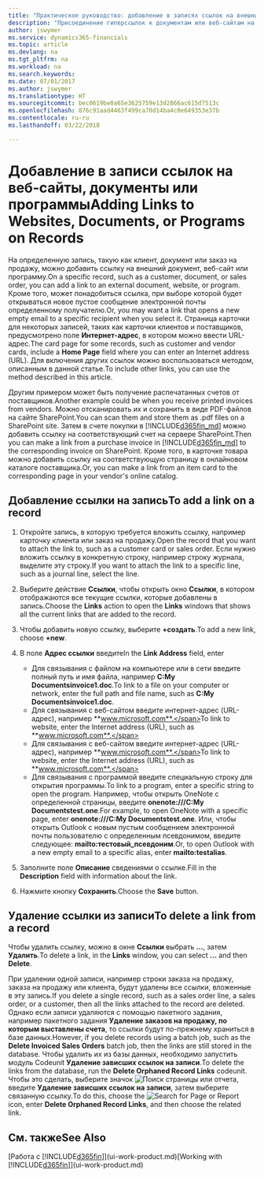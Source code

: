 ```yaml
---
title: "Практическое руководство: добавление в записях ссылок на внешние документы или программы | Microsoft Docs"
description: "Присоединение гиперссылок к документам или веб-сайтам на конкретную запись, например, на клиента или документ."
author: jswymer
ms.service: dynamics365-financials
ms.topic: article
ms.devlang: na
ms.tgt_pltfrm: na
ms.workload: na
ms.search.keywords: 
ms.date: 07/01/2017
ms.author: jswymer
ms.translationtype: HT
ms.sourcegitcommit: bec0619be0a65e3625759e13d2866ac615d7513c
ms.openlocfilehash: 876c91aad4463f499ca70d14ba4c0e649353e37b
ms.contentlocale: ru-ru
ms.lasthandoff: 03/22/2018

---
```

# <a name="adding-links-to-websites-documents-or-programs-on-records"></a><span data-ttu-id="2510e-103">Добавление в записи ссылок на веб-сайты, документы или программы</span><span class="sxs-lookup"><span data-stu-id="2510e-103">Adding Links to Websites, Documents, or Programs on Records</span></span>
<span data-ttu-id="2510e-104">На определенную запись, такую как клиент, документ или заказ на продажу, можно добавить ссылку на внешний документ, веб-сайт или программу.</span><span class="sxs-lookup"><span data-stu-id="2510e-104">On a specific record, such as a customer, document, or sales order, you can add a link to an external document, website, or program.</span></span> <span data-ttu-id="2510e-105">Кроме того, может понадобиться ссылка, при выборе которой будет открываться новое пустое сообщение электронной почты определенному получателю.</span><span class="sxs-lookup"><span data-stu-id="2510e-105">Or, you may want a link that opens a new empty email to a specific recipient when you select it.</span></span> <span data-ttu-id="2510e-106">Страница карточки для некоторых записей, таких как карточки клиентов и поставщиков, предусмотрено поле **Интернет-адрес**, в котором можно ввести URL-адрес.</span><span class="sxs-lookup"><span data-stu-id="2510e-106">The card page for some records, such as customer and vendor cards, include a **Home Page** field where you can enter an Internet address (URL).</span></span> <span data-ttu-id="2510e-107">Для включения других ссылок можно воспользоваться методом, описанным в данной статье.</span><span class="sxs-lookup"><span data-stu-id="2510e-107">To include other links, you can use the method described in this article.</span></span>

<span data-ttu-id="2510e-108">Другим примером может быть получение распечатанных счетов от поставщиков.</span><span class="sxs-lookup"><span data-stu-id="2510e-108">Another example could be when you receive printed invoices from vendors.</span></span> <span data-ttu-id="2510e-109">Можно отсканировать их и сохранить в виде PDF-файлов на сайте SharePoint.</span><span class="sxs-lookup"><span data-stu-id="2510e-109">You can scan them and store them as .pdf files on a SharePoint site.</span></span> <span data-ttu-id="2510e-110">Затем в счете покупки в [!INCLUDE[d365fin_md](includes/d365fin_md.md)] можно добавить ссылку на соответствующий счет на сервере SharePoint.</span><span class="sxs-lookup"><span data-stu-id="2510e-110">Then you can make a link from a purchase invoice in [!INCLUDE[d365fin_md](includes/d365fin_md.md)] to the corresponding invoice on  SharePoint.</span></span> <span data-ttu-id="2510e-111">Кроме того, в карточке товара можно добавить ссылку на соответствующую страницу в онлайновом каталоге поставщика.</span><span class="sxs-lookup"><span data-stu-id="2510e-111">Or, you can make a link from an item card to the corresponding page in your vendor's online catalog.</span></span>

## <a name="to-add-a-link-on-a-record"></a><span data-ttu-id="2510e-112">Добавление ссылки на запись</span><span class="sxs-lookup"><span data-stu-id="2510e-112">To add a link on a record</span></span>   

1.  <span data-ttu-id="2510e-113">Откройте запись, в которую требуется вложить ссылку, например карточку клиента или заказ на продажу.</span><span class="sxs-lookup"><span data-stu-id="2510e-113">Open the record that you want to attach the link to, such as a customer card or sales order.</span></span> <span data-ttu-id="2510e-114">Если нужно вложить ссылку в конкретную строку, например строку журнала, выделите эту строку.</span><span class="sxs-lookup"><span data-stu-id="2510e-114">If you want to attach the link to a specific line, such as a journal line, select the line.</span></span>  

2.  <span data-ttu-id="2510e-115">Выберите действие **Ссылки**, чтобы открыть окно **Ссылки**, в котором отображаются все текущие ссылки, которые добавлены в запись.</span><span class="sxs-lookup"><span data-stu-id="2510e-115">Choose the **Links** action to open the **Links** windows that shows all the current links that are added to the record.</span></span>

3. <span data-ttu-id="2510e-116">Чтобы добавить новую ссылку, выберите **+создать**.</span><span class="sxs-lookup"><span data-stu-id="2510e-116">To add a new link, choose **+new**.</span></span>

4.  <span data-ttu-id="2510e-117">В поле **Адрес ссылки** введите</span><span class="sxs-lookup"><span data-stu-id="2510e-117">In the **Link Address** field, enter</span></span>

    -   <span data-ttu-id="2510e-118">Для связывания с файлом на компьютере или в сети введите полный путь и имя файла, например **C:My Documentsinvoice1.doc**.</span><span class="sxs-lookup"><span data-stu-id="2510e-118">To link to a file on your computer or network, enter the full path and file name, such as  **C:My Documentsinvoice1.doc**.</span></span>
    -   <span data-ttu-id="2510e-119">Для связывания с веб-сайтом введите интернет-адрес (URL-адрес), например **www.microsoft.com**.</span><span class="sxs-lookup"><span data-stu-id="2510e-119">To link to website, enter the Internet address (URL), such as **www.microsoft.com**.</span></span>
    -   <span data-ttu-id="2510e-120">Для связывания с веб-сайтом введите интернет-адрес (URL-адрес), например **www.microsoft.com**.</span><span class="sxs-lookup"><span data-stu-id="2510e-120">To link to website, enter the Internet address (URL), such as **www.microsoft.com**.</span></span>
    -   <span data-ttu-id="2510e-121">Для связывания с программой введите специальную строку для открытия программы.</span><span class="sxs-lookup"><span data-stu-id="2510e-121">To link to a program, enter a specific string to open the program.</span></span> <span data-ttu-id="2510e-122">Например, чтобы открыть OneNote с определенной страницы, введите **onenote:///C:My Documentstest.one**.</span><span class="sxs-lookup"><span data-stu-id="2510e-122">For example, to open OneNote with a specific page, enter **onenote:///C:My Documentstest.one**.</span></span> <span data-ttu-id="2510e-123">Или, чтобы открыть Outlook с новым пустым сообщением электронной почты пользователю с определенным псевдонимом, введите следующее: **mailto:тестовый_псевдоним**.</span><span class="sxs-lookup"><span data-stu-id="2510e-123">Or, to open Outlook with a new empty email to a specific alias, enter **mailto:testalias**.</span></span>  

5.  <span data-ttu-id="2510e-124">Заполните поле **Описание** сведениями о ссылке.</span><span class="sxs-lookup"><span data-stu-id="2510e-124">Fill in the **Description** field with information about the link.</span></span>  

6.  <span data-ttu-id="2510e-125">Нажмите кнопку **Сохранить**.</span><span class="sxs-lookup"><span data-stu-id="2510e-125">Choose the **Save** button.</span></span>  

## <a name="to-delete-a-link-from-a-record"></a><span data-ttu-id="2510e-126">Удаление ссылки из записи</span><span class="sxs-lookup"><span data-stu-id="2510e-126">To delete a link from a record</span></span>  

<span data-ttu-id="2510e-127">Чтобы удалить ссылку, можно в окне **Ссылки** выбрать **...**, затем **Удалить**.</span><span class="sxs-lookup"><span data-stu-id="2510e-127">To delete a link, in the **Links** window, you can select **...** and then **Delete**.</span></span>

<span data-ttu-id="2510e-128">При удалении одной записи, например строки заказа на продажу, заказа на продажу или клиента, будут удалены все ссылки, вложенные в эту запись.</span><span class="sxs-lookup"><span data-stu-id="2510e-128">If you delete a single record, such as a sales order line, a sales order, or a customer, then all the links attached to the record are deleted.</span></span> <span data-ttu-id="2510e-129">Однако если записи удаляются с помощью пакетного задания, например пакетного задания **Удаление заказов на продажу, по которым выставлены счета**, то ссылки будут по-прежнему храниться в базе данных.</span><span class="sxs-lookup"><span data-stu-id="2510e-129">However, if you delete records using a batch job, such as the **Delete Invoiced Sales Orders** batch job, then the links are still stored in the database.</span></span> <span data-ttu-id="2510e-130">Чтобы удалить их из базы данных, необходимо запустить модуль Codeunit **Удаление зависших ссылок на записи**.</span><span class="sxs-lookup"><span data-stu-id="2510e-130">To delete the links from the database, run the **Delete Orphaned Record Links** codeunit.</span></span> <span data-ttu-id="2510e-131">Чтобы это сделать, выберите значок ![Поиск страницы или отчета](media/ui-search/search_small.png "Значок поиска страницы или отчета"), введите **Удаление зависших ссылок на записи**, затем выберите связанную ссылку.</span><span class="sxs-lookup"><span data-stu-id="2510e-131">To do this, choose the ![Search for Page or Report](media/ui-search/search_small.png "Search for Page or Report icon") icon, enter **Delete Orphaned Record Links**, and then choose the related link.</span></span>   

<!-- ### To run delete orphaned record links  

1.  Choose the ![Search for Page or Report](media/ui-search/search_small.png "Search for Page or Report icon") icon, enter **Data Deletion**, and then choose the related link.  

2.  On the **Data Deletion** page, choose **Tasks**, and then choose **Delete Orphaned Record Links**.  -->

## <a name="see-also"></a><span data-ttu-id="2510e-132">См. также</span><span class="sxs-lookup"><span data-stu-id="2510e-132">See Also</span></span>  
<span data-ttu-id="2510e-133">[Работа с [!INCLUDE[d365fin](includes/d365fin_md.md)]](ui-work-product.md)</span><span class="sxs-lookup"><span data-stu-id="2510e-133">[Working with [!INCLUDE[d365fin](includes/d365fin_md.md)]](ui-work-product.md)</span></span>  

